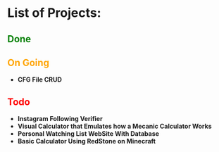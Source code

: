 # List of Projects:

## <g style="color: green;"> Done </g>

## <o style="color: orange;"> On Going </o>
- **CFG File CRUD**

## <r style="color: red;"> Todo </r>
- **Instagram Following Verifier**
- **Visual Calculator that Emulates how a Mecanic Calculator Works** 
- **Personal Watching List WebSite With Database**
- **Basic Calculator Using RedStone on Minecraft**
